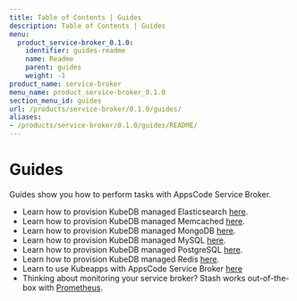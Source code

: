 ```yaml
---
title: Table of Contents | Guides
description: Table of Contents | Guides
menu:
  product_service-broker_0.1.0:
    identifier: guides-readme
    name: Readme
    parent: guides
    weight: -1
product_name: service-broker
menu_name: product_service-broker_0.1.0
section_menu_id: guides
url: /products/service-broker/0.1.0/guides/
aliases:
- /products/service-broker/0.1.0/guides/README/
---
```


# Guides

Guides show you how to perform tasks with AppsCode Service Broker.

- Learn how to provision KubeDB managed Elasticsearch [here](/products/service-broker/0.1.0/guides/kubedb/elasticsearch).
- Learn how to provision KubeDB managed Memcached [here](/products/service-broker/0.1.0/guides/kubedb/memcached).
- Learn how to provision KubeDB managed MongoDB [here](/products/service-broker/0.1.0/guides/kubedb/mongodb).
- Learn how to provision KubeDB managed MySQL [here](/products/service-broker/0.1.0/guides/kubedb/mysql).
- Learn how to provision KubeDB managed PostgreSQL [here](/products/service-broker/0.1.0/guides/kubedb/postgres).
- Learn how to provision KubeDB managed Redis [here](/products/service-broker/0.1.0/guides/kubedb/redis).
- Learn to use Kubeapps with AppsCode Service Broker [here](/products/service-broker/0.1.0/guides/kubeapps)
- Thinking about monitoring your service broker? Stash works out-of-the-box with [Prometheus](/products/service-broker/0.1.0/guides/monitoring/overview).
